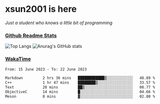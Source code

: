 # xsun2001 is here

*Just a student who knows a little bit of programming*

### [Github Readme Stats](https://github.com/anuraghazra/github-readme-stats)

![Top Langs](https://github-readme-stats.vercel.app/api/top-langs/?username=xsun2001&layout=compact&theme=radical) ![Anurag's GitHub stats](https://github-readme-stats.vercel.app/api?username=xsun2001&show_icons=true&theme=radical)

### [WakaTime](https://wakatime.com)

<!--START_SECTION:waka-->

```txt
From: 15 June 2023 - To: 22 June 2023

Markdown         2 hrs 36 mins   ████████████▒░░░░░░░░░░░░   48.89 %
C++              1 hr 47 mins    ████████▒░░░░░░░░░░░░░░░░   33.57 %
Text             28 mins         ██▒░░░░░░░░░░░░░░░░░░░░░░   08.77 %
ObjectiveC       14 mins         █░░░░░░░░░░░░░░░░░░░░░░░░   04.66 %
Meson            8 mins          ▓░░░░░░░░░░░░░░░░░░░░░░░░   02.80 %
```

<!--END_SECTION:waka-->

